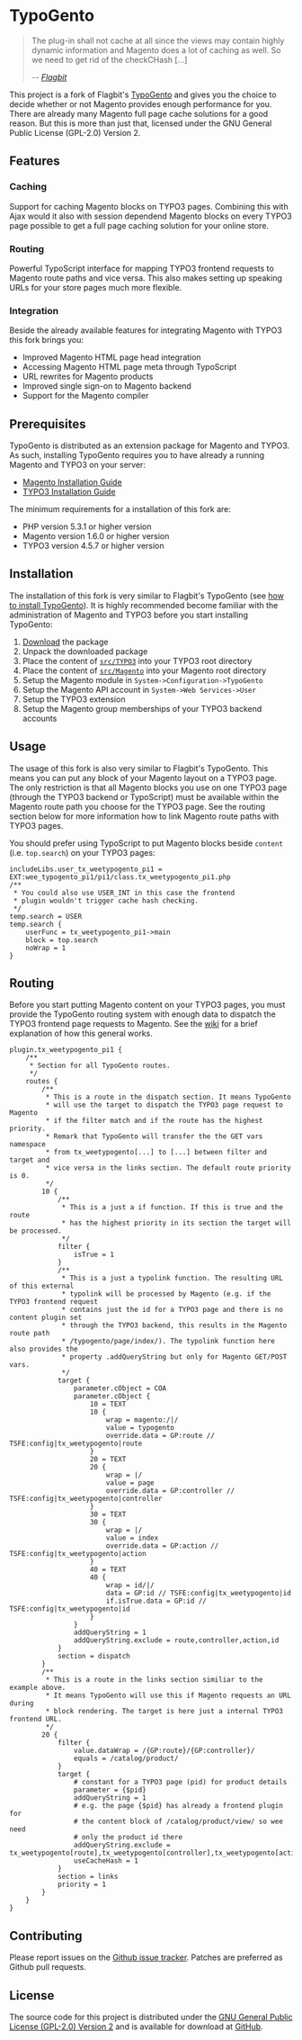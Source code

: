 # TypoGento

> The plug-in shall not cache at all since the views may contain highly dynamic information 
> and Magento does a lot of caching as well. So we need to get rid of the checkCHash [...]
> 
>  -- <cite>[Flagbit](https://github.com/Flagbit/TypoGento/issues/1#issuecomment-705602)</cite>

This project is a fork of Flagbit's [TypoGento](http://www.typogento.com/) and gives you the choice 
to decide whether or not Magento provides enough performance for you. There are already many Magento 
full page cache solutions for a good reason. But this is more than just that, licensed under the GNU 
General Public License (GPL-2.0) Version 2.

## Features

### Caching  
Support for caching Magento blocks on TYPO3 pages. Combining this with Ajax would it also with 
session dependend Magento blocks on every TYPO3 page possible to get a full page caching solution 
for your online store.
### Routing  
Powerful TypoScript interface for mapping TYPO3 frontend requests to Magento route paths and vice 
versa. This also makes setting up speaking URLs for your store pages much more flexible.
### Integration  
Beside the already available features for integrating Magento with TYPO3 this fork brings you:

* Improved Magento HTML page head integration
* Accessing Magento HTML page meta through TypoScript
* URL rewrites for Magento products
* Improved single sign-on to Magento backend
* Support for the Magento compiler

## Prerequisites

TypoGento is distributed as an extension package for Magento and TYPO3. As such, installing TypoGento 
requires you to have already a running Magento and TYPO3 on your server:

* [Magento Installation Guide](http://www.magentocommerce.com/wiki/1_-_installation_and_configuration/magento_installation_guide)
* [TYPO3 Installation Guide](http://typo3.org/documentation/document-library/installation/doc_guide_install/current/)

The minimum requirements for a installation of this fork are:

* PHP version 5.3.1 or higher version
* Magento version 1.6.0 or higher version
* TYPO3 version 4.5.7 or higher version

## Installation

The installation of this fork is very similar to Flagbit's TypoGento (see [how to install TypoGento](http://www.typogento.com/documentation/how-to-install-typogento.html)). 
It is highly recommended become familiar with the administration of Magento and TYPO3 before you start 
installing TypoGento:

1. [Download](https://github.com/witrin/TypoGento/zipball/develop) the package
2. Unpack the downloaded package
3. Place the content of [`src/TYPO3`](https://github.com/witrin/TypoGento/tree/develop/src/TYPO3) 
   into your TYPO3 root directory
4. Place the content of [`src/Magento`](https://github.com/witrin/TypoGento/tree/develop/src/Magento) 
   into your Magento root directory
5. Setup the Magento module in `System->Configuration->TypoGento`
6. Setup the Magento API account in `System->Web Services->User`
7. Setup the TYPO3 extension
8. Setup the Magento group memberships of your TYPO3 backend accounts

## Usage

The usage of this fork is also very similar to Flagbit's TypoGento. This means you can put any block of 
your Magento layout on a TYPO3 page. The only restriction is that all Magento blocks you use on one TYPO3 
page (through the TYPO3 backend or TypoScript) must be available within the Magento route path you choose 
for the TYPO3 page. See the routing section below for more information how to link Magento route paths with 
TYPO3 pages.

You should prefer using TypoScript to put Magento blocks beside `content` (i.e. `top.search`) on your TYPO3 pages:

	includeLibs.user_tx_weetypogento_pi1 = EXT:wee_typogento_pi1/pi1/class.tx_weetypogento_pi1.php
	/**
	 * You could also use USER_INT in this case the frontend 
	 * plugin wouldn't trigger cache hash checking.
	 */
	temp.search = USER
	temp.search {
		userFunc = tx_weetypogento_pi1->main
		block = top.search
		noWrap = 1
	}

## Routing

Before you start putting Magento content on your TYPO3 pages, you must provide the TypoGento routing system 
with enough data to dispatch the TYPO3 frontend page requests to Magento. See the [wiki](https://github.com/witrin/TypoGento/wiki/Overview#wiki-routing) for a brief 
explanation of how this general works.

	plugin.tx_weetypogento_pi1 {
		/** 
		 * Section for all TypoGento routes.
		 */
		routes {
			/** 
			 * This is a route in the dispatch section. It means TypoGento 
			 * will use the target to dispatch the TYPO3 page request to Magento 
			 * if the filter match and if the route has the highest priority.
			 * Remark that TypoGento will transfer the the GET vars namespace 
			 * from tx_weetypogento[...] to [...] between filter and target and 
			 * vice versa in the links section. The default route priority is 0.
			 */
			10 {
				/** 
				 * This is a just a if function. If this is true and the route 
				 * has the highest priority in its section the target will be processed.
				 */
				filter {
					isTrue = 1
				}
				/** 
				 * This is a just a typolink function. The resulting URL of this external 
				 * typolink will be processed by Magento (e.g. if the TYPO3 frontend request
				 * contains just the id for a TYPO3 page and there is no content plugin set 
				 * through the TYPO3 backend, this results in the Magento route path 
				 * /typogento/page/index/). The typolink function here also provides the 
				 * property .addQueryString but only for Magento GET/POST vars.
				 */
				target {
					parameter.cObject = COA
					parameter.cObject {
						10 = TEXT
						10 {
							wrap = magento:/|/
							value = typogento
							override.data = GP:route // TSFE:config|tx_weetypogento|route
						}
						20 = TEXT
						20 {
							wrap = |/
							value = page
							override.data = GP:controller // TSFE:config|tx_weetypogento|controller
						}
						30 = TEXT
						30 {
							wrap = |/
							value = index
							override.data = GP:action // TSFE:config|tx_weetypogento|action
						}
						40 = TEXT
						40 {
							wrap = id/|/
							data = GP:id // TSFE:config|tx_weetypogento|id
							if.isTrue.data = GP:id // TSFE:config|tx_weetypogento|id
						}
					}
					addQueryString = 1
					addQueryString.exclude = route,controller,action,id
				}
				section = dispatch
			}
			/** 
			 * This is a route in the links section similiar to the example above. 
			 * It means TypoGento will use this if Magento requests an URL during 
			 * block rendering. The target is here just a internal TYPO3 frontend URL.
			 */
			20 {
				filter {
					value.dataWrap = /{GP:route}/{GP:controller}/
					equals = /catalog/product/
				}
				target {
					# constant for a TYPO3 page (pid) for product details
					parameter = {$pid} 
					addQueryString = 1
					# e.g. the page {$pid} has already a frontend plugin for 
					# the content block of /catalog/product/view/ so wee need
					# only the product id there
					addQueryString.exclude = tx_weetypogento[route],tx_weetypogento[controller],tx_weetypogento[action]
					useCacheHash = 1
				}
				section = links
				priority = 1
			}
		}
	}

## Contributing

Please report issues on the [Github issue tracker](https://github.com/witrin/TypoGento/issues). Patches are 
preferred as Github pull requests.

## License

The source code for this project is distributed under the [GNU General Public License (GPL-2.0)
Version 2](http://opensource.org/licenses/gpl-2.0.php) and is available for download at [GitHub](https://github.com/witrin/TypoGento/).